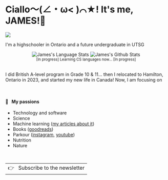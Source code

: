 # Ciallo～(∠・ω< )⌒★! It's me, JAMES!👋

![](https://github.com/halfrost/halfrost/blob/master/icons/header_1.png)

I'm a highschooler in Ontario and a future undergraduate in UTSG

<div align="center">
  <img width="" src="https://github-readme-stats.vercel.app/api/top-langs/?username=Jamessssssama&layout=compact&hide_title=1&card_width=300" alt="James's Language Stats"></img>
  <img src="https://github-readme-stats.vercel.app/api?username=Jamessssssama&show_icons=true" alt="James's Github Stats"></img>
  <br />
  <small>[In progress] Learning CS languages now... [In progress] </small>
  <br />
  <br />
</div>

I did British A-level program in Grade 10 & 11... then I relocated to Hamilton, Ontario in 2023, and started my new life in Canada! Now, I am focusing on 

<br />


#### 🧡 &nbsp;&nbsp;My passions

* Technology and software
* Science 
* Machine learning ([my articles about it](https://aralroca.com/blog?q=machine-learning))
* Books ([goodreads](https://www.goodreads.com/user/show/32447157-aral-roca-gomez))
* Parkour ([instagram](https://www.instagram.com/aralroca/), [youtube](http://youtube.com/aralroca))
* Nutrition
* Nature

<br />
<a href="https://aralroca.us8.list-manage.com/subscribe/post?u=29d99171aa3f671bde658475a&id=9f1a0b31e3">
  <table align="right">
      <tr>
          <td>
            👉 &nbsp;&nbsp;Subscribe to the newsletter
          </td>
      </tr>
  </table>
</a>
